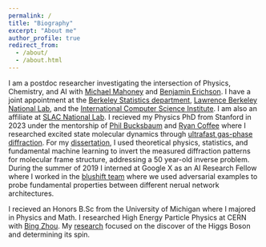 ```yaml
---
permalink: /
title: "Biography"
excerpt: "About me"
author_profile: true
redirect_from: 
  - /about/
  - /about.html
---
```


I am a postdoc researcher investigating the intersection of Physics, Chemistry, and AI with [Michael Mahoney](https://www.stat.berkeley.edu/~mmahoney/) and [Benjamin Erichson](https://www.benerichson.com/). 
I have a joint appointment at the [Berkeley Statistics department](https://statistics.berkeley.edu/), [Lawrence Berkeley National Lab](https://www.lbl.gov/), and the [International Computer Science Institute](https://www.icsi.berkeley.edu/icsi/). 
I am also an affiliate at [SLAC National Lab](https://www6.slac.stanford.edu/).
I recieved my Physics PhD from Stanford in 2023 under the mentorship of [Phil Bucksbaum](https://physics.stanford.edu/people/philip-bucksbaum) and [Ryan Coffee](https://profiles.stanford.edu/ryan-coffee) where I researched excited state molecular dynamics through [ultrafast gas-phase diffraction](https://lcls.slac.stanford.edu/instruments/mev-ued). 
For my [dissertation](https://www.proquest.com/openview/b0faf8c1ab75235805be040f23ea621e/1?pq-origsite=gscholar&cbl=18750&diss=y), I used theoretical physics, statistics, and fundamental machine learning to invert the measured diffraction patterns for molecular frame structure, addressing a 50 year-old inverse problem.
During the summer of 2019 I interned at Google X as an AI Research Fellow where I worked in the [blushift team](https://research.google/teams/blueshift/) where we used adversarial examples to probe fundamental properties between different nerual network architectures.

I recieved an Honors B.Sc from the University of Michigan where I majored in Physics and Math.
I researched High Energy Particle Physics at CERN with [Bing Zhou](https://lsa.umich.edu/physics/people/faculty/bzhou.html).
My [research](https://deepblue.lib.umich.edu/bitstream/handle/2027.42/107730/khegazy.pdf;sequence=1) focused on the discover of the Higgs Boson and determining its spin.